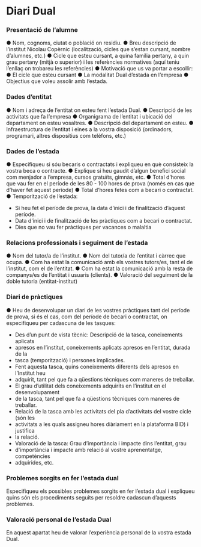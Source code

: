 # Diari Dual

### Presentació de l’alumne
● Nom, cognoms, ciutat o població on residiu.
● Breu descripció de l’institut Nicolau Copèrnic (localització, cicles que s’estan cursant,
nombre d’alumnes, etc.)
● Cicle que esteu cursant, a quina família pertany, a quin grau pertany (mitjà o
superior) i les referències normatives (aquí teniu l’enllaç on trobareu les
referències)
● Motivació que us va portar a escollir:
● El cicle que esteu cursant
● La modalitat Dual d’estada en l’empresa
● Objectius que voleu assolir amb l’estada.


### Dades d’entitat
● Nom i adreça de l’entitat on esteu fent l’estada Dual.
● Descripció de les activitats que fa l’empresa
● Organigrama de l’entitat i ubicació del departament on esteu vosaltres.
● Descripció del departament on esteu.
● Infraestructura de l’entitat i eines a la vostra disposició (ordinadors, programari, altres
dispositius com telèfons, etc.)


### Dades de l’estada
● Especifiqueu si sóu becaris o contractats i expliqueu en què consisteix la vostra beca o
contracte.
● Explique si heu gaudit d’algun benefici social com menjador a l’empresa, cursos
gratuïts, gimnàs, etc.
● Total d’hores que vau fer en el període de les 80 - 100 hores de prova (només en cas
que d’haver fet aquest període)
● Total d’hores fetes com a becari o contractat.
● Temporització de l’estada:
- 	 Si heu fet el període de prova, la data d’inici i de finalització d’aquest període.
- 	 Data d'inici i de finalització de les pràctiques com a becari o contractat.
- 	 Dies que no vau fer pràctiques per vacances o malaltia

### Relacions professionals i seguiment de l’estada

● Nom del tutor/a de l’institut.
● Nom del tutor/a de l’entitat i càrrec que ocupa.
● Com ha estat la comunicació amb els vostres tutors/es, tant el de l’institut, com el de
l’entitat.
● Com ha estat la comunicació amb la resta de companys/es de l’entitat i usuaris
(clients).
● Valoració del seguiment de la doble tutoria (entitat-institut)

### Diari de pràctiques
● Heu de desenvolupar un diari de les vostres pràctiques tant del període de prova, si és
el cas, com del període de becari o contractat, on especifiqueu per cadascuna de les
tasques:
-  Des d’un punt de vista tècnic: Descripció de la tasca, coneixements aplicats
- apresos en l’institut, coneixements aplicats apresos en l’entitat, durada de la
- tasca (temporització) i persones implicades.
-  Fent aquesta tasca, quins coneixements diferents dels apresos en l’Institut heu
- adquirit, tant pel que fa a qüestions tècniques com maneres de treballar.
-  El grau d’utilitat dels coneixements adquirits en l’institut en el desenvolupament
- de la tasca, tant pel que fa a qüestions tècniques com maneres de treballar.
-  Relació de la tasca amb les activitats del pla d’activitats del vostre cicle (són les
- activitats a les quals assigneu hores diàriament en la plataforma BID) i justifica
- la relació.
-  Valoració de la tasca: Grau d’importància i impacte dins l’entitat, grau
- d'importància i impacte amb relació al vostre aprenentatge, competències
- adquirides, etc.



### Problemes sorgits en fer l’estada dual
Especifiqueu els possibles problemes sorgits en fer l’estada dual i expliqueu quins són els
procediments seguits per resoldre cadascun d’aquests problemes.


### Valoració personal de l’estada Dual
En aquest apartat heu de valorar l’experiència personal de la vostra estada Dual.




